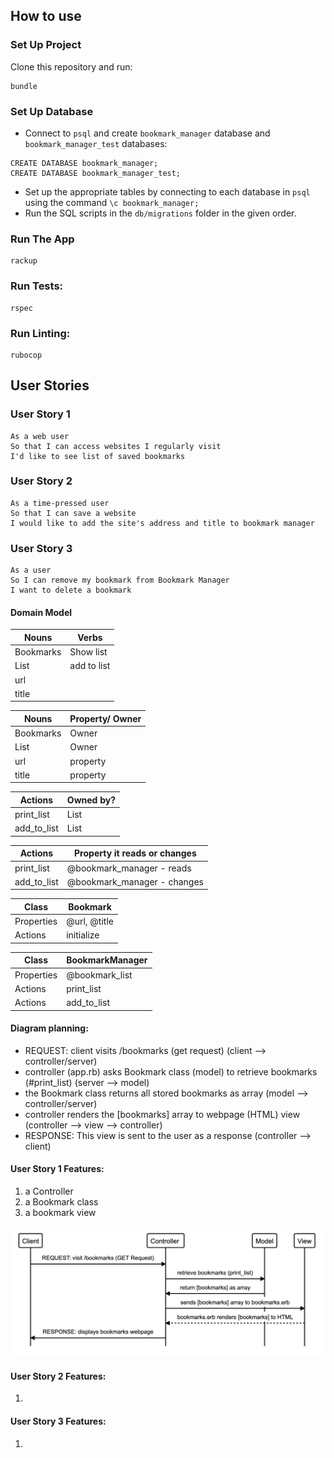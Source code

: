 ## How to use

### Set Up Project

Clone this repository and run:

```
bundle
```

### Set Up Database

* Connect to `psql` and create `bookmark_manager` database and `bookmark_manager_test` databases:

```
CREATE DATABASE bookmark_manager;
CREATE DATABASE bookmark_manager_test;
```

* Set up the appropriate tables by connecting to each database in `psql` using the command `\c bookmark_manager;`
* Run the SQL scripts in the `db/migrations` folder in the given order.

### Run The App

```
rackup
```

### Run Tests:

```
rspec
```
### Run Linting:
```
rubocop
```

## User Stories

### User Story 1
```
As a web user 
So that I can access websites I regularly visit
I'd like to see list of saved bookmarks
```
### User Story 2
```
As a time-pressed user
So that I can save a website
I would like to add the site's address and title to bookmark manager
```
### User Story 3
```
As a user
So I can remove my bookmark from Bookmark Manager
I want to delete a bookmark
```


#### Domain Model


| Nouns   | Verbs     |
|---------|-----------|
|Bookmarks| Show list |
|List     | add to list      |
|url      | 
|title    |

| Nouns   | Property/ Owner|
|---------|-----------     |
|Bookmarks| Owner          |
|List     | Owner          |
|url      | property       |
|title    | property       | 

| Actions  | Owned by?  |
|--------- |----------- |
|print_list| List       |
|add_to_list| List      |


| Actions  |Property it reads or changes |
|--------- |-----------                  |
|print_list| @bookmark_manager - reads      |
|add_to_list| @bookmark_manager - changes  |

|Class     | Bookmark  |
|--------- | ----------- |
|Properties| @url, @title|
|Actions   | initialize  |



|Class     | BookmarkManager | 
|---------|----------|
| Properties |  @bookmark_list | 
| Actions | print_list | 
| Actions | add_to_list |


#### Diagram planning: 
* REQUEST: client visits /bookmarks (get request) (client --> controller/server)
* controller (app.rb) asks Bookmark class (model) to retrieve bookmarks (#print_list) (server --> model)
* the Bookmark class returns all stored bookmarks as array (model --> controller/server)
* controller renders the [bookmarks] array to webpage (HTML) view (controller --> view --> controller)
* RESPONSE: This view is sent to the user as a response (controller --> client)

#### User Story 1 Features: 
  1. a Controller
  2. a Bookmark class
  3. a bookmark view
  
  ![user_story_1.png](./public/images/user_story_1.png)

#### User Story 2 Features: 
  1. 

#### User Story 3 Features:
  1. 